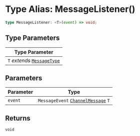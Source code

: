 # Type Alias: MessageListener()

```ts
type MessageListener: <T>(event) => void;
```

## Type Parameters

| Type Parameter |
| ------ |
| `T` *extends* [`MessageType`](../../../Message.types/enumerations/message-type/index.md) |

## Parameters

| Parameter | Type |
| ------ | ------ |
| `event` | `MessageEvent` [`ChannelMessage`](../../interfaces/channel-message/index.md) `T` |

## Returns

`void`
